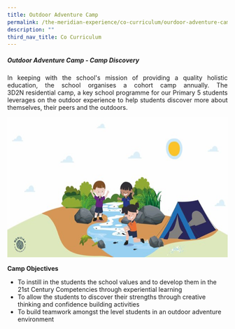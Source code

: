 ```yaml
---
title: Outdoor Adventure Camp
permalink: /the-meridian-experience/co-curriculum/ourdoor-adventure-camp/
description: ""
third_nav_title: Co Curriculum
---
```

<h5>Outdoor Adventure Camp - Camp Discovery</h5>

<p align = "justify">In keeping with the school's mission of providing a quality holistic education, the school organises a cohort camp annually. The 3D2N residential camp, a key school programme for our Primary 5 students leverages on the outdoor experience to help students discover more about themselves, their peers and the outdoors.</p>

<img src="/images/The%20Meridian%20Experience/Outdoor%20Adventure%20Camp/2023/OAC.jpg" style="width:540px;height:320px;float:center">

<b>Camp Objectives</b>

<ul>
	<li>To instill in the students the school values and to develop them in the 21st Century Competencies through experiential learning</li>
	<li>To allow the students to discover their strengths through creative thinking and confidence building activities</li>
	<li>To build teamwork amongst the level students in an outdoor adventure environment</li>
</ul>